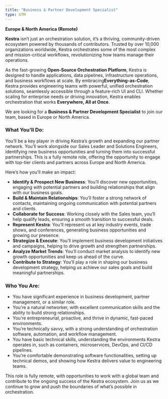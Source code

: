 ```yaml
---
title: "Business & Partner Development Specialist"
type: GTM
---
```


**Europe & North America (Remote)**

**Kestra** isn’t just an orchestration solution, it’s a thriving, community-driven ecosystem powered by thousands of contributors. Trusted by over 10,000 organizations worldwide, Kestra orchestrates some of the most complex and mission-critical workflows, revolutionizing how teams manage their operations.

As the fast-growing **Open-Source Orchestration Platform**, Kestra is designed to handle applications, data pipelines, infrastructure operations, and business workflows at scale. By embracing**Everything-as-Code**, Kestra provides engineering teams with powerful, unified orchestration solutions, seamlessly accessible through a feature-rich UI and CLI. Whether scaling for enterprise needs or driving innovation, Kestra enables orchestration that works **Everywhere, All at Once**.

We are looking for a **Business & Partner Development Specialist** to join our team, based in Europe or North America.

### **What You’ll Do:**

You’ll be a key player in driving Kestra’s growth and expanding our partner network. You’ll work alongside our Sales Leader and Solutions Engineers, identifying new business opportunities and turning them into successful partnerships. This is a fully remote role, offering the opportunity to engage with top-tier clients and partners across Europe and North America.

Here’s how you’ll make an impact:

- **Identify & Prospect New Business**: You’ll discover new opportunities, engaging with potential partners and building relationships that align with our business goals.
- **Build & Maintain Relationships**: You’ll foster a strong network of contacts, maintaining ongoing communication with potential partners and clients.
- **Collaborate for Success**: Working closely with the Sales team, you’ll help qualify leads, ensuring a smooth transition to successful deals.
- **Represent Kestra**: You’ll represent us at key industry events, trade shows, and conferences, generating business opportunities and growing our presence.
- **Strategize & Execute**: You’ll implement business development initiatives and campaigns, helping to drive growth and strengthen partnerships.
- **Analyze Market Trends**: You’ll conduct market analysis to identify new growth opportunities and keep us ahead of the curve.
- **Contribute to Strategy**: You’ll play a role in shaping our business development strategy, helping us achieve our sales goals and build meaningful partnerships.

### **Who You Are:**

- You have significant experience in business development, partner management, or a similar role.
- You’re a natural networker, with excellent communication skills and the ability to build strong relationships.
- You’re entrepreneurial, proactive, and thrive in dynamic, fast-paced environments.
- You’re technically savvy, with a strong understanding of orchestration software, automation, and workflow management.
- You have basic technical skills, understanding the environments Kestra operates in, such as containers, microservices, DevOps, and CI/CD pipelines.
- You’re comfortable demonstrating software functionalities, setting up technical demos, and showing how Kestra delivers value to engineering teams.

This role is fully remote, with opportunities to work with a global team and contribute to the ongoing success of the Kestra ecosystem. Join us as we continue to grow and push the boundaries of what’s possible in orchestration.